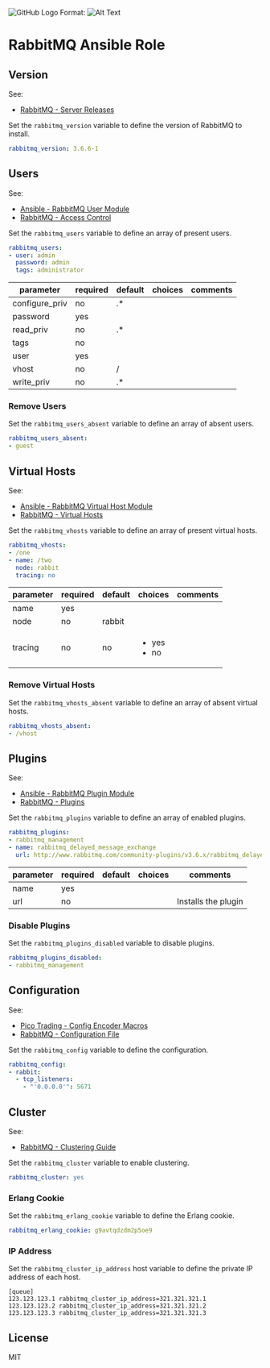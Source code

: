 ![GitHub Logo](https://travis-ci.org/misurellig/ansible-role-rabbitmq.svg?branch=master)
Format: ![Alt Text](url)

# RabbitMQ Ansible Role

## Version

See:

- [RabbitMQ - Server Releases](https://www.rabbitmq.com/releases/rabbitmq-server/)

Set the `rabbitmq_version` variable to define the version of RabbitMQ to install.

```yaml
rabbitmq_version: 3.6.6-1
```

## Users

See:

- [Ansible - RabbitMQ User Module](http://docs.ansible.com/ansible/rabbitmq_user_module.html)
- [RabbitMQ - Access Control](https://www.rabbitmq.com/access-control.html)

Set the `rabbitmq_users` variable to define an array of present users.

```yaml
rabbitmq_users:
- user: admin
  password: admin
  tags: administrator
```

| parameter      | required | default | choices | comments |
| -------------- | -------- | ------- | ------- | -------- |
| configure_priv | no       | .*      |         |          |
| password       | yes      |         |         |          |
| read_priv      | no       | .*      |         |          |
| tags           | no       |         |         |          |
| user           | yes      |         |         |          |
| vhost          | no       | /       |         |          |
| write_priv     | no       | .*      |         |          |

### Remove Users

Set the `rabbitmq_users_absent` variable to define an array of absent users.

```yaml
rabbitmq_users_absent:
- guest
```

## Virtual Hosts

See:

- [Ansible - RabbitMQ Virtual Host Module](http://docs.ansible.com/ansible/rabbitmq_vhost_module.html)
- [RabbitMQ - Virtual Hosts](https://www.rabbitmq.com/vhosts.html)

Set the `rabbitmq_vhosts` variable to define an array of present virtual hosts.

```yaml
rabbitmq_vhosts:
- /one
- name: /two
  node: rabbit
  tracing: no
```

| parameter  | required | default | choices                          | comments |
| ---------- | -------- | ------- | -------------------------------- | -------- |
| name       | yes      |         |                                  |          |
| node       | no       | rabbit  |                                  |          |
| tracing    | no       | no      | <ul><li>yes</li><li>no</li></ul> |          |

### Remove Virtual Hosts

Set the `rabbitmq_vhosts_absent` variable to define an array of absent virtual hosts.

```yaml
rabbitmq_vhosts_absent:
- /vhost
```

## Plugins

See:

- [Ansible - RabbitMQ Plugin Module](http://docs.ansible.com/ansible/rabbitmq_plugin_module.html)
- [RabbitMQ - Plugins](https://www.rabbitmq.com/plugins.html)

Set the `rabbitmq_plugins` variable to define an array of enabled plugins.

```yaml
rabbitmq_plugins:
- rabbitmq_management
- name: rabbitmq_delayed_message_exchange
  url: http://www.rabbitmq.com/community-plugins/v3.6.x/rabbitmq_delayed_message_exchange-0.0.1.ez
```

| parameter | required | default | choices | comments            |
| --------- | -------- | ------- | ------- | ------------------- |
| name      | yes      |         |         |                     |
| url       | no       |         |         | Installs the plugin |

### Disable Plugins

Set the `rabbitmq_plugins_disabled` variable to disable plugins.

```yaml
rabbitmq_plugins_disabled:
- rabbitmq_management
```

## Configuration

See:

- [Pico Trading - Config Encoder Macros](https://github.com/picotrading/config-encoder-macros)
- [RabbitMQ - Configuration File](https://www.rabbitmq.com/configure.html#configuration-file)

Set the `rabbitmq_config` variable to define the configuration.

```yaml
rabbitmq_config:
- rabbit:
  - tcp_listeners:
    - "'0.0.0.0'": 5671
```

## Cluster

See:

- [RabbitMQ - Clustering Guide](https://www.rabbitmq.com/clustering.html)

Set the `rabbitmq_cluster` variable to enable clustering.

```yaml
rabbitmq_cluster: yes
```

### Erlang Cookie

Set the `rabbitmq_erlang_cookie` variable to define the Erlang cookie.

```yaml
rabbitmq_erlang_cookie: g9avtqdzdm2p5oe9
```

### IP Address

Set the `rabbitmq_cluster_ip_address` host variable to define the private IP address of each host.

```
[queue]
123.123.123.1 rabbitmq_cluster_ip_address=321.321.321.1
123.123.123.2 rabbitmq_cluster_ip_address=321.321.321.2
123.123.123.3 rabbitmq_cluster_ip_address=321.321.321.3
```

## License

MIT
